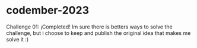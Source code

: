 # codember-2023

Challenge 01: ¡Completed! Im sure there is betters ways to solve the challenge, but i choose to keep and publish the original idea that makes me solve it :)
